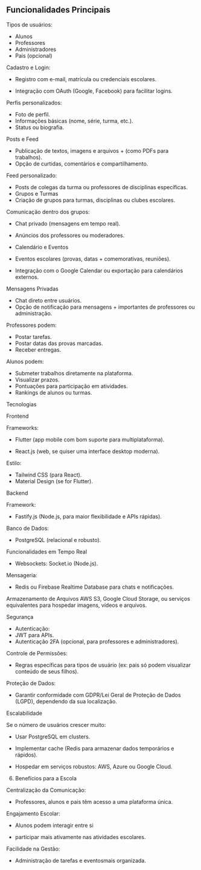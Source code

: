 ## Funcionalidades Principais


Tipos de usuários:
+ Alunos
+ Professores
+ Administradores
+ Pais (opcional)

Cadastro e Login:
+ Registro com e-mail, matrícula ou credenciais escolares.

+ Integração com OAuth (Google, Facebook) para facilitar logins.

Perfis personalizados:

+ Foto de perfil.
+ Informações básicas (nome, série, turma, etc.).
+ Status ou biografia.

Posts e Feed

+ Publicação de textos, imagens e arquivos + (como PDFs para trabalhos).
+ Opção de curtidas, comentários e compartilhamento.

Feed personalizado:

+ Posts de colegas da turma ou professores de disciplinas específicas.
+ Grupos e Turmas
+ Criação de grupos para turmas, disciplinas ou clubes escolares.

Comunicação dentro dos grupos:
+ Chat privado (mensagens em tempo real).
+ Anúncios dos professores ou moderadores.

+ Calendário e Eventos
+ Eventos escolares (provas, datas + comemorativas, reuniões).
+ Integração com o Google Calendar ou exportação para calendários externos.

Mensagens Privadas
+ Chat direto entre usuários.
+ Opção de notificação para mensagens + importantes de professores ou administração.



Professores podem:

+ Postar tarefas.
+ Postar datas das provas marcadas.
+ Receber entregas.

Alunos podem:

+ Submeter trabalhos diretamente na  plataforma.
+ Visualizar prazos.
+ Pontuações para participação em atividades.
+ Rankings de alunos ou turmas.

Tecnologias

Frontend

Frameworks:
+ Flutter (app mobile com bom suporte para multiplataforma).

+ React.js (web, se quiser uma interface desktop moderna).

Estilo:
+ Tailwind CSS (para React).
+ Material Design (se for Flutter).

Backend

Framework: 
+ Fastify.js (Node.js, para maior flexibilidade e APIs rápidas).

Banco de Dados: 

+ PostgreSQL (relacional e robusto).

Funcionalidades em Tempo Real

+ Websockets: Socket.io (Node.js).

Mensageria: 

+ Redis ou Firebase Realtime Database para chats e notificações.

Armazenamento de Arquivos AWS S3, Google Cloud Storage,
ou serviços equivalentes para hospedar imagens, vídeos e arquivos.

Segurança
+ Autenticação:
+ JWT para APIs.
+ Autenticação 2FA (opcional, para  professores e administradores).

Controle de Permissões:
+ Regras específicas para tipos de usuário (ex: pais só podem visualizar conteúdo de seus filhos).

Proteção de Dados:

+ Garantir conformidade com GDPR/Lei Geral de Proteção de Dados (LGPD), dependendo da sua localização.

Escalabilidade

Se o número de usuários crescer muito: 

+ Usar PostgreSQL em clusters.

+ Implementar cache (Redis para armazenar dados temporários e rápidos).

+ Hospedar em serviços robustos: AWS, Azure ou Google Cloud.

6. Benefícios para a Escola

Centralização da Comunicação:

+ Professores, alunos e pais têm acesso a uma plataforma única.

Engajamento Escolar:

+ Alunos podem interagir entre si

+ participar mais ativamente nas atividades escolares.

Facilidade na Gestão:
+ Administração de tarefas e eventosmais organizada.
